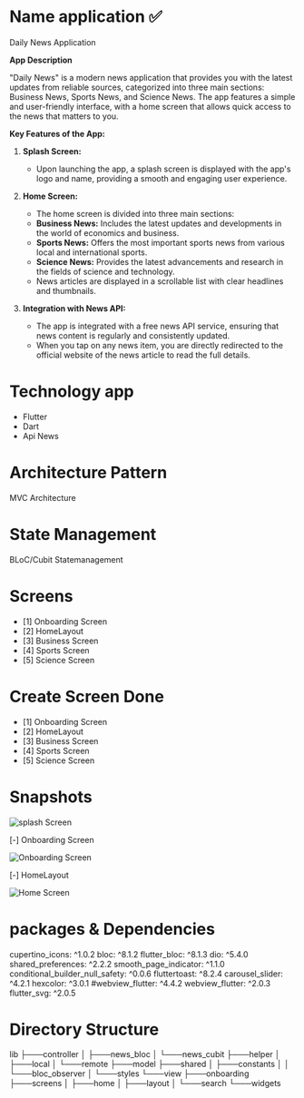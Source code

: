 # Name application ✅
   Daily News Application

**App Description**

 "Daily News" is a modern news application that provides you with the latest updates from reliable sources, categorized into three main sections: Business News, Sports News, and Science News. The app features a simple and user-friendly interface, with a home screen that allows quick access to the news that matters to you.

**Key Features of the App:**

1. **Splash Screen:**
    - Upon launching the app, a splash screen is displayed with the app's logo and name, providing a smooth and engaging user experience.

2. **Home Screen:**
    - The home screen is divided into three main sections:
     - **Business News:** Includes the latest updates and developments in the world of economics and business.
     - **Sports News:** Offers the most important sports news from various local and international sports.
     - **Science News:** Provides the latest advancements and research in the fields of science and technology.
     - News articles are displayed in a scrollable list with clear headlines and thumbnails.

3. **Integration with News API:**
   - The app is integrated with a free news API service, ensuring that news content is regularly and consistently updated.
   - When you tap on any news item, you are directly redirected to the official website of the news article to read the full details.

# Technology app
   - Flutter
   - Dart 
   - Api News 

# Architecture Pattern
 MVC Architecture 

# State Management
 BLoC/Cubit Statemanagement

# Screens
- [1] Onboarding Screen
- [2] HomeLayout
- [3] Business Screen
- [4] Sports Screen
- [5] Science Screen


# Create Screen Done
- [1] Onboarding Screen
- [2] HomeLayout
- [3] Business Screen
- [4] Sports Screen
- [5] Science Screen


# Snapshots

![splash Screen](https://github.com/user-attachments/assets/f474605c-34d4-4adc-9184-b82f00d07b57)

 [-] Onboarding Screen

![Onboarding Screen](https://github.com/user-attachments/assets/1058fbe6-7fd4-4bff-a194-dc2abae6502e)

 [-] HomeLayout

![Home Screen](https://github.com/user-attachments/assets/4290df22-063d-46d7-8f7d-027e3de17cdd)

# packages & Dependencies
  cupertino_icons: ^1.0.2
  bloc: ^8.1.2
  flutter_bloc: ^8.1.3
  dio: ^5.4.0
  shared_preferences: ^2.2.2
  smooth_page_indicator: ^1.1.0
  conditional_builder_null_safety: ^0.0.6
  fluttertoast: ^8.2.4
  carousel_slider: ^4.2.1
  hexcolor: ^3.0.1
  #webview_flutter: ^4.4.2
  webview_flutter: ^2.0.3
  flutter_svg: ^2.0.5

# Directory Structure
   lib
      ├───controller
      │   ├───news_bloc
      │   └───news_cubit
      ├───helper
      │   ├───local
      │   └───remote
      ├───model
      ├───shared
      │   ├───constants
      │   │   └───bloc_observer
      │   └───styles
      └───view
          ├───onboarding
          ├───screens
          │   ├───home
          │   ├───layout
          │   └───search
          └───widgets
